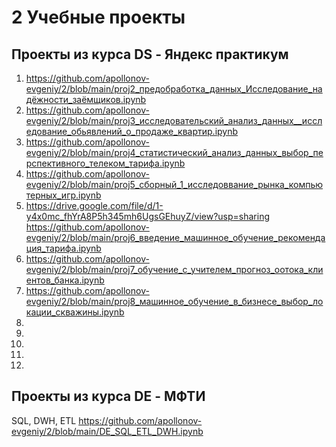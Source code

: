 # 2 Учебные проекты 
## Проекты из курса DS - Яндекс практикум
1. https://github.com/apollonov-evgeniy/2/blob/main/proj2_предобработка_данных_Исследование_надёжности_заёмщиков.ipynb
2. https://github.com/apollonov-evgeniy/2/blob/main/proj3_исследовательский_анализ_данных__исследование_обьявлений_о_продаже_квартир.ipynb  
3. https://github.com/apollonov-evgeniy/2/blob/main/proj4_статистический_анализ_данных_выбор_перспективного_телеком_тарифа.ipynb  
4. https://github.com/apollonov-evgeniy/2/blob/main/proj5_сборный_1_исследоввание_рынка_компьютерных_игр.ipynb  
5. https://drive.google.com/file/d/1-y4x0mc_fhYrA8P5h345mh6UgsGEhuyZ/view?usp=sharing 
   https://github.com/apollonov-evgeniy/2/blob/main/proj6_введение_машинное_обучение_рекомендация_тарифа.ipynb
6. https://github.com/apollonov-evgeniy/2/blob/main/proj7_обучение_с_учителем_прогноз_оотока_клиентов_банка.ipynb
7. https://github.com/apollonov-evgeniy/2/blob/main/proj8_машинное_обучение_в_бизнесе_выбор_локации_скважины.ipynb
8.
9.
10.
11.
12.

## Проекты из курса DE - МФТИ
SQL, DWH, ETL
https://github.com/apollonov-evgeniy/2/blob/main/DE_SQL_ETL_DWH.ipynb
